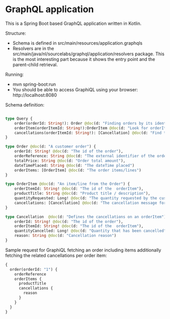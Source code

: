 # GraphQL application

This is a Spring Boot based GraphQL application written in Kotlin.

Structure:

- Schema is defined in src/main/resources/application.graphqls
- Resolvers are in the src/main/java/nl/sourcelabs/graphql/application/resolvers package. This is the most interesting part because it shows the entry point and the parent-child retrieval.

Running:

- mvn spring-boot:run
- You should be able to access GraphiQL using your browser: http://localhost:8080

Schema definition:

```graphql schema

type Query {
    order(orderId: String!): Order @doc(d: "Finding orders by its identifiers or customer number. orderId is the identifier and unique. orderReference is an externally provided order identifier"),
    orderItem(orderItemId: String!):OrderItem @doc(d: "Look for orderItems based on  orderItemId")
    cancellations(orderItemId: String!): [Cancellation] @doc(d: "Find the cancellations for an orderItem")
}

type Order @doc(d: "A customer order") {
    orderId: String! @doc(d: "The id of the order"),
    orderReference: String @doc(d: "The external identifier of the order"),
    totalPrice: String @doc(d: "Order total amount"),
    dateTimePlaced: String @doc(d: "The dateTime placed")
    orderItems: [OrderItem] @doc(d: "The order items/lines")
}

type OrderItem @doc(d: "An item/line from the Order") {
    orderItemId: String! @doc(d: "The id of the  orderItem"),
    productTitle: String @doc(d: "Product title / description"),
    quantityRequested: Long! @doc(d: "The quantity requested by the customer")
    cancellations: [Cancellation] @doc(d: "The cancellation message for item/line")
}

type Cancellation  @doc(d: "Defines the cancellations on an orderItem") {
    orderId: String! @doc(d: "The id of the order"),
    orderItemId: String! @doc(d: "The id of the  orderItem"),
    quantityCancelled: Long! @doc(d: "Quantity that has been cancelled"),
    reason: String @doc(d: "Cancellation reason")
}
```

Sample request for GraphiQL fetching an order including items additionally fetching the related cancellations per order item:

```graphql
{
  order(orderId: "1") {
    orderReference
    orderItems {
      productTitle
      cancellations {
        reason
      }
    }
  }
}
```